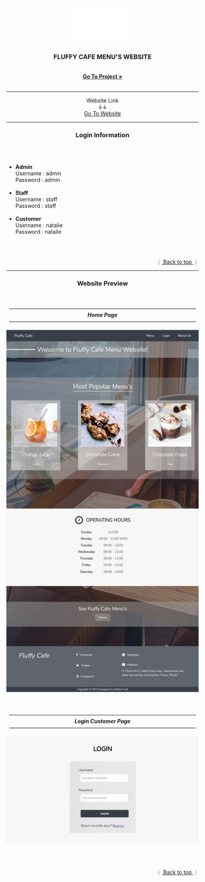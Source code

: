 <!-- README Referensi: https://github.com/othneildrew/Best-README-Template/ -->

<a name="top"></a>

<div align="center">
  <img src="image/page-icon.png" alt="page-icon" width="150" height="100">

  <h3>FLUFFY CAFE MENU'S WEBSITE</h3>
  <p>
    <!-- <i>deskripsi</i> -->
    <br>
    <a href="https://github.com/Natalieefd/cafe-menu.git"><strong>Go To Project  »</strong></a><br><br>
  </p>
  <hr>
  <p>
    Website Link
    <br>↓↓<br>
    <a href="http://www.fluffycafe.byethost7.com/">Go To Website</a>
    <br>
    <hr>
    <h3>Login Information</h3>
    <br><br>
  </p>
</div>

<div align="left">
  <p>
    <ul>
      <li><b>Admin</b><br> Username : admin<br>Password : admin</li>
      <br>
      <li><b>Staff</b><br> Username : staff<br>Password : staff</li>
      <br>
      <li><b>Customer</b><br> Username : natalie<br>Password : natalie</li>
    </ul>
  </p>
  <br><br>
  <p align="right">⋮<a href="#top"> Back to top </a>⋮</p>
</div>

<div align="center">
  <hr>
  <h3><b>Website Preview</b></h3>
  <br>
  <p>
    ———————————————————————————————————<br>
    <b><i>Home Page</i></b><br>
    ———————————————————————————————————<br>
  </p>
  <img src="image/home-page.jpg" alt="Fluffy Cafe Menu's Home Page">
  <br><br><br>
  <p>
    ———————————————————————————————————<br>
    <b><i>Login Customer Page</i></b><br>
    ———————————————————————————————————<br>
  </p>
  <img src="image/login-customer.jpg" alt="Login Customer Page">
</div>

<br><br>
<p align="right">⋮<a href="#top"> Back to top </a>⋮</p>
